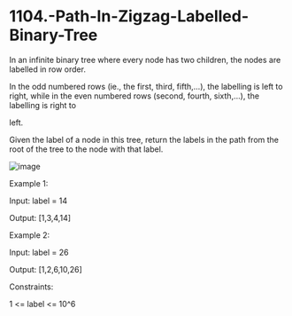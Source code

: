 # 1104.-Path-In-Zigzag-Labelled-Binary-Tree

In an infinite binary tree where every node has two children, the nodes are labelled in row order.

In the odd numbered rows (ie., the first, third, fifth,...), the labelling is left to right, while in the even numbered rows (second, fourth, sixth,...), the labelling is right to 

left.



Given the label of a node in this tree, return the labels in the path from the root of the tree to the node with that label.

 ![image](https://user-images.githubusercontent.com/63790684/124567924-0b23f800-de62-11eb-9146-e89e1c91315c.png)


Example 1:

Input: label = 14


Output: [1,3,4,14]


Example 2:

Input: label = 26


Output: [1,2,6,10,26]
 

Constraints:

1 <= label <= 10^6
